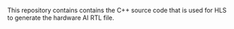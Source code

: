 This repository contains contains the C++ source code that is used for HLS to generate the hardware AI RTL file.